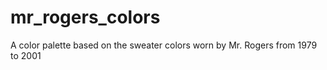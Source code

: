 # mr_rogers_colors
A color palette based on the sweater colors worn by Mr. Rogers from 1979 to 2001

